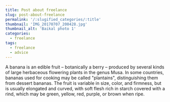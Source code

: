 ```yaml
---
title: Post about freelance
slug: post-about-freelance
permalink: '/:slugified_categories/:title'
thumbnail: 'IMG_20170707_200428.jpg'
thumbnail_alt: 'Baikal photo 1'
categories:
  - freelance
tags:
  - freelance
  - advice
---
```


A banana is an edible fruit – botanically a berry – produced by several kinds
of large herbaceous flowering plants in the genus Musa.
In some countries, bananas used for cooking may be called "plantains",
distinguishing them from dessert bananas. The fruit is variable in size, color,
and firmness, but is usually elongated and curved, with soft flesh rich in
starch covered with a rind, which may be green, yellow, red, purple, or brown
when ripe.

